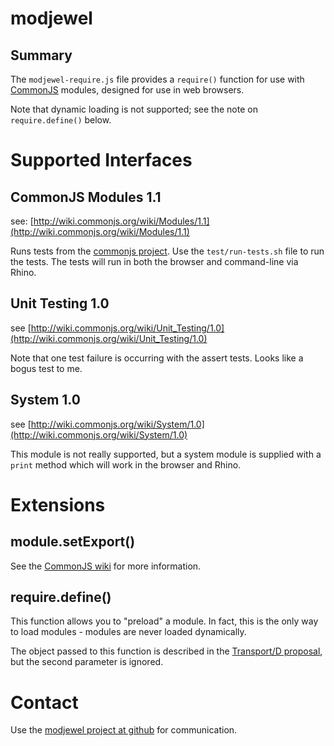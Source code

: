 modjewel
=================================

Summary
-------

The `modjewel-require.js` file provides a `require()` 
function for use with [CommonJS](http://commonjs.org/) modules, 
designed for use in web browsers.

Note that dynamic loading is not supported; see the note on `require.define()` below.

Supported Interfaces
====================

CommonJS Modules 1.1
--------------------

see: [http://wiki.commonjs.org/wiki/Modules/1.1](http://wiki.commonjs.org/wiki/Modules/1.1)

Runs tests from the [commonjs project](http://github.com/commonjs).
Use the `test/run-tests.sh` file to run the tests.  The tests will run
in both the browser and command-line via Rhino.

Unit Testing 1.0
----------------

see [http://wiki.commonjs.org/wiki/Unit_Testing/1.0](http://wiki.commonjs.org/wiki/Unit_Testing/1.0)

Note that one test failure is occurring with the assert tests.  Looks like
a bogus test to me.

System 1.0
----------

see [http://wiki.commonjs.org/wiki/System/1.0](http://wiki.commonjs.org/wiki/System/1.0)

This module is not really supported, but a system module is supplied with a
`print` method which will work in the browser and Rhino. 

Extensions
==========

module.setExport()
-------------------

See the [CommonJS wiki](http://wiki.commonjs.org/wiki/Modules/SetExports)
for more information.

require.define()
-----------------

This function allows you to "preload" a module.  In fact, this is the only way
to load modules - modules are never loaded dynamically.

The object passed to this function is described in the 
[Transport/D proposal](http://wiki.commonjs.org/wiki/Modules/Transport/D),
but the second parameter is ignored.


Contact
=======

Use the [modjewel project at github](http://github.com/pmuellr/modjewel)
for communication.
